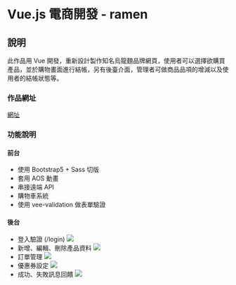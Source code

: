 # Vue.js 電商開發 - ramen

## 說明

此作品用 Vue 開發，重新設計製作知名烏龍麵品牌網頁，使用者可以選擇欲購買產品，並於購物畫面進行結帳，另有後臺介面，管理者可做商品品項的增減以及使用者的結帳狀態等。

### 作品網址

[網址](https://wang11web.github.io/ramen/)


### 功能說明
#### 前台
* 使用 Bootstrap5 + Sass 切版
* 套用 AOS 動畫
* 串接遠端 API 
* 購物車系統
* 使用 vee-validation 做表單驗證

#### 後台
* 登入驗證 (/login)
![](https://user-images.githubusercontent.com/87165135/156727628-1c47bfee-62da-4e12-b4d2-4b13b864181d.png)
* 新增、編輯、刪除產品資料
![](https://user-images.githubusercontent.com/87165135/156727681-13ea7aa3-3f5c-46a7-af63-96b7e0deab8e.png)
* 訂單管理
![](https://user-images.githubusercontent.com/87165135/156728599-1ef30dd1-b248-4d0d-bbbb-94d08fe0ad25.png)
* 優惠券設定
![](https://user-images.githubusercontent.com/87165135/156728627-a8561fb3-b5f8-4ca7-a17f-7b3746115ecc.png)
* 成功、失敗訊息回饋
![](https://user-images.githubusercontent.com/87165135/156728653-f0f5abc6-f66e-4470-b1ba-78ccfbca7995.png)

